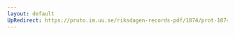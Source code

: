 ```yaml
---
layout: default
UpRedirect: https://pruto.im.uu.se/riksdagen-records-pdf/1874/prot-1874--fk--420/prot-1874--fk--420_006.pdf
---
```


